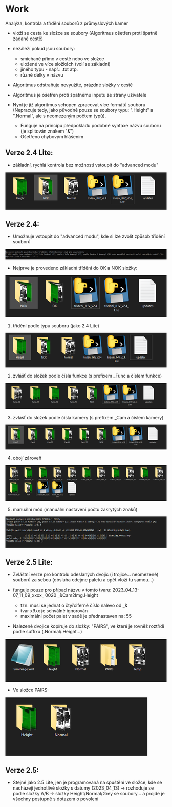 # Work
Analýza, kontrola a třídění souborů z průmyslových kamer

- vloží se cesta ke složce se soubory (Algoritmus ošetřen proti špatně zadané cestě)
- nezáleží pokud jsou soubory: 
  - smíchané přímo v cestě nebo ve složce
  - uložené ve více složkách (volí se základní)
  - jiného typu - např.: .txt atp.
  - různé délky v názvu
                              
- Algoritmus odstraňuje nevyužité, prázdné složky v cestě
- Algoritmus je ošetřen proti špatnému inputu ze strany uživatele
- Nyní je již algoritmus schopen zpracovat více formátů souboru (Nepracuje tedy, jako původně pouze se soubory typu: ".Height" a ".Normal", ale s neomezeným počtem typů).
	- Funguje na principu předpokladu podobné syntaxe názvu souboru (je splitován znakem "&")
	- Ošetřeno chybovým hlášením

## Verze 2.4 Lite:
- základní, rychlá kontrola bez možnosti vstoupit do "advanced modu"

![ukázka verze 2.4 Lite](images/24lite.PNG)

## Verze 2.4:
- Umožnuje vstoupit do "advanced modu", kde si lze zvolit způsob třídění souborů

![ukázka verze 2.4 moznosti](images/24_moznosti.PNG)

- Nejprve je provedeno základní třídění do OK a NOK složky:

![ukázka verze 2.4 základ](images/24_basic.PNG)

1) třídění podle typu souboru (jako 2.4 Lite)

![ukázka verze 2.4 - podle typu](images/24_type.PNG)


2) zvlášť do složek podle čísla funkce (s prefixem _Func a číslem funkce)

![ukázka verze 2.4-funkce](images/24func.PNG)

3) zvlášť do složek podle čísla kamery (s prefixem _Cam a číslem kamery)

![ukázka verze 2.4-camera](images/24cam.PNG)

4) obojí zároveň

![ukázka verze 2.4-both](images/24both.PNG)

5) manuální mód (manuální nastavení počtu zakrytých znaků)

![ukázka mannual. módu 2.4](images/24_manual.PNG)

## Verze 2.5 Lite:

- Zvláštní verze pro kontrolu odeslaných dvojic (i trojice... neomezeně) souborů za sebou (obsluha odejme paletu a opět vloží tu samou...)

- funguje pouze pro případ názvu v tomto tvaru: 2023_04_13-07_11_09_xxxx_   0020   _&Cam2Img.Height
	- tzn. musi se jednat o čtyřciferné číslo nalevo od _&
	- tvar x9xx je schválně ignorován
	- maximálni počet palet v sadě je přednastaven na: 55


- Nalezené dvojice kopíruje do složky: "PAIRS", ve které je rovněž roztřídí podle suffixu (.Normal/.Height...)

![ukázka verze 2.5 Lite](images/25basic.PNG)

- Ve složce PAIRS:

![ukázka verze 2.5 Lite pairs](images/25pairs.PNG)

## Verze 2.5:
- Stejné jako 2.5 Lite, jen je programovaná na spuštění ve složce, kde se nacházejí jednotlivé složky s datumy (2023_04_13) -> rozhoduje se podle složky A/B -> složky Height/Normal/Grey se soubory... a projde je všechny postupně s dotazem o povolení
